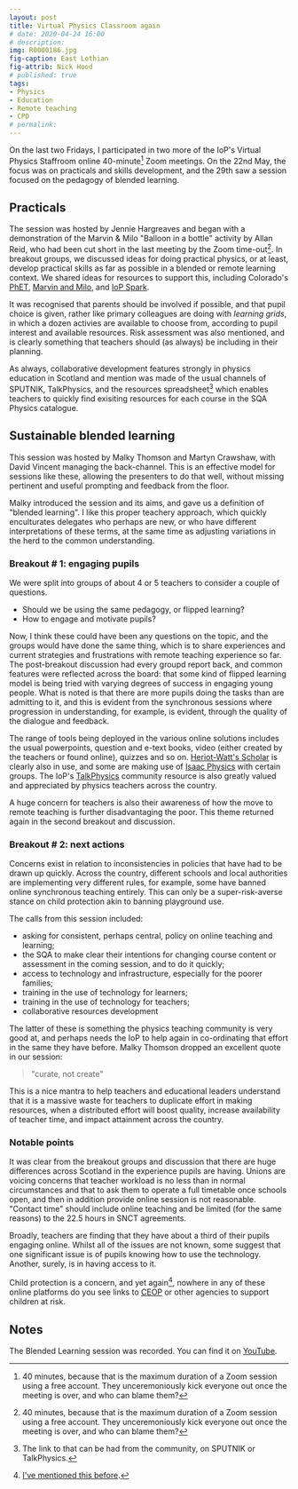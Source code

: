 ```yaml
---
layout: post
title: Virtual Physics Classroom again
# date: 2020-04-24 16:00
# description: 
img: R0000186.jpg
fig-caption: East Lothian
fig-attrib: Nick Hood
# published: true
tags:
- Physics
- Education
- Remote teaching
- CPD
# permalink: 
---
```

On the last two Fridays, I participated in two more of the IoP's Virtual Physics Staffroom online 40-minute[^zoom] Zoom meetings. On the 22nd May, the focus was on practicals and skills development, and the 29th saw a session focused on the pedagogy of blended learning.

## Practicals

The session was hosted by Jennie Hargreaves and began with a demonstration of the Marvin & Milo "Balloon in a bottle" activity by Allan Reid, who had been cut short in the last meeting by the Zoom time-out[^zoom]. In breakout groups, we discussed ideas for doing practical physics, or at least, develop practical skills as far as possible in a blended or remote learning context. We shared ideas for resources to support this, including Colorado's [PhET](https://phet.colorado.edu/), [Marvin and Milo](https://spark.iop.org/collections/marvin-and-milo), and [IoP Spark](https://spark.iop.org/).

It was recognised that parents should be involved if possible, and that pupil choice is given, rather like primary colleagues are doing with *learning grids*, in which a dozen activies are available to choose from, according to pupil interest and available resources. Risk assessment was also mentioned, and is clearly something that teachers should (as always) be including in their planning.

As always, collaborative development features strongly in physics education in Scotland and mention was made of the usual channels of SPUTNIK, TalkPhysics, and the resources spreadsheet[^sheet] which enables teachers to quickly find exisiting resources for each course in the SQA Physics catalogue.

## Sustainable blended learning
This session was hosted by Malky Thomson and Martyn Crawshaw, with David Vincent managing the back-channel. This is an effective model for sessions like these, allowing the presenters to do that well, without missing pertinent and useful prompting and feedback from the floor.

Malky introduced the session and its aims, and gave us a definition of "blended learning". I like this proper teachery approach, which quickly enculturates delegates who perhaps are new, or who have different interpretations of these terms, at the same time as adjusting variations in the herd to the common understanding.

### Breakout # 1: engaging pupils
We were split into groups of about 4 or 5 teachers to consider a couple of questions.

* Should we be using the same pedagogy, or flipped learning?
* How to engage and motivate pupils?

Now, I think these could have been any questions on the topic, and the groups would have done the same thing, which is to share experiences and current strategies and frustrations with remote teaching experience so far. The post-breakout discussion had every groupd report back, and common features were reflected across the board: that some kind of flipped learning model is being tried with varying degrees of success in engaging young people. What is noted is that there are more pupils doing the tasks than are admitting to it, and this is evident from the synchronous sessions where progression in understanding, for example, is evident, through the quality of the dialogue and feedback.

The range of tools being deployed in the various online solutions includes the usual powerpoints, question and e-text books, video (either created by the teachers or found online), quizzes and so on. [Heriot-Watt's Scholar](https://scholar.hw.ac.uk/) is clearly also in use, and some are making use of [Isaac Physics](https://isaacphysics.org/) with certain groups. The IoP's [TalkPhysics](http://talkphysics.org/) community resource is also greatly valued and appreciated by physics teachers across the country.

A huge concern for teachers is also their awareness of how the move to remote teaching is further disadvantaging the poor. This theme returned again in the second breakout and discussion.

### Breakout # 2: next actions
Concerns exist in relation to inconsistencies in policies that have had to be drawn up quickly. Across the country, different schools and local authorities are implementing very different rules, for example, some have banned online synchronous teaching entirely. This can only be a super-risk-averse stance on child protection akin to banning playground use.

The calls from this session included:

* asking for consistent, perhaps central, policy on online teaching and learning; 
* the SQA to make clear their intentions for changing course content or assessment in the coming session, and to do it quickly;
* access to technology and infrastructure, especially for the poorer families; 
* training in the use of technology for learners;
* training in the use of technology for teachers;
* collaborative resources development

The latter of these is something the physics teaching community is very good at, and perhaps needs the IoP to help again in co-ordinating that effort in the same they have before. Malky Thomson dropped an excellent quote in our session:

> "curate, not create"

This is a nice mantra to help teachers and educational leaders understand that it is a massive waste for teachers to duplicate effort in making resources, when a distributed effort will boost quality, increase availability of teacher time, and impact attainment across the country.

### Notable points
It was clear from the breakout groups and discussion that there are huge differences across Scotland in the experience pupils are having. Unions are voicing concerns that teacher workload is no less than in normal circumstances and that to ask them to operate a full timetable once schools open, and then in addition provide online session is not reasonable. "Contact time" should include online teaching and be limited (for the same reasons) to the 22.5 hours in SNCT agreements.

Broadly, teachers are finding that they have about a third of their pupils engaging online. Whilst all of the issues are not known, some suggest that one significant issue is of pupils knowing how to use the technology. Another, surely, is in having access to it.

Child protection is a concern, and yet again[^b4], nowhere in any of these online platforms do you see links to [CEOP](https://www.ceop.police.uk/safety-centre/) or other agencies to support children at risk.

## Notes
The Blended Learning session was recorded. You can find it on [YouTube](https://www.youtube.com/watch?v=-yPfM92GVVk).

[^zoom]: 40 minutes, because that is the maximum duration of a Zoom session using a free account. They unceremoniously kick everyone out once the meeting is over, and who can blame them?

[^b4]: [I've mentioned this before](/online-teaching-more).

[^sheet]: The link to that can be had from the community, on SPUTNIK or TalkPhysics.